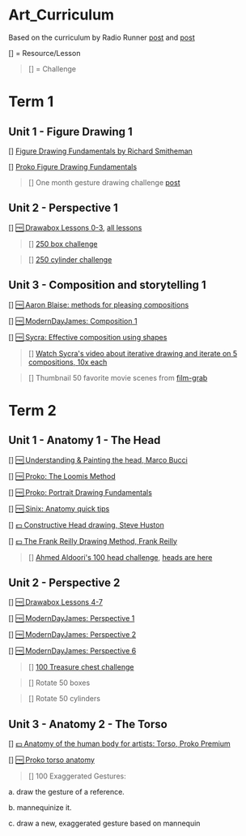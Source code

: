 # Art_Curriculum
Based on the curriculum by Radio Runner [post](https://www.reddit.com/r/learnart/comments/dapk62/from_the_guy_who_made_the_most_comprehensive_list/) and [post](https://github.com/StephanRaab/Art_Curriculum?tab=readme-ov-file)



[] = Resource/Lesson
> [] = Challenge

# Term 1

## Unit 1 - Figure Drawing 1

[] [Figure Drawing Fundamentals by Richard Smitheman](https://www.youtube.com/watch?v=gpH8T2CRlLI&list=PLOdcfV19K7l_jsEvr83SKOj-qAuBXodE4&ab_channel=RichardSmitheman)

[] [Proko Figure Drawing Fundamentals](https://www.proko.com/course/figure-drawing-fundamentals/lessons)

> [] One month gesture drawing challenge [post](https://straykeyframe.com/do-the-one-month-gesture-drawing-challenge-includes-tutorial)

## Unit 2 - Perspective 1

 [] [🆓 Drawabox Lessons 0-3](https://drawabox.com/lesson/0), [all lessons](https://docs.google.com/spreadsheets/d/1R4msWQRk4g-fSlJ8Kn6N9QSarws7DAMm3ZKqTgkgTmA/edit#gid=0)

> [] [250 box challenge](https://drawabox.com/lesson/250boxes)

> [] [250 cylinder challenge](https://drawabox.com/lesson/250cylinders)

## Unit 3 - Composition and storytelling 1

 [] [🆓 Aaron Blaise: methods for pleasing compositions](https://www.youtube.com/watch?v=dOMRWxo0ixo)

 [] [🆓 ModernDayJames: Composition 1](https://www.youtube.com/watch?v=wg-So3ElA8g)

 [] [🆓 Sycra: Effective composition using shapes](https://www.youtube.com/watch?v=SNmwQumlvbQ)

> [] [Watch Sycra's video about iterative drawing and iterate on 5 compositions, 10x each](https://www.youtube.com/watch?v=k0ufz75UvHs)

> [] Thumbnail 50 favorite movie scenes from [film-grab](https://film-grab.com)

# Term 2

## Unit 1 - Anatomy 1 - The Head

[] [🆓 Understanding & Painting the head, Marco Bucci](https://marcobucciartstore.com/products/understanding-and-painting-the-head)

[] [🆓 Proko: The Loomis Method](https://www.youtube.com/playlist?list=PL39135B8D190B7C97)

[] [🆓 Proko: Portrait Drawing Fundamentals](https://www.youtube.com/playlist?list=PLR2KBLDDnZz0pHBiiyrqlOB3FU-W5XX1k)

[] [🆓 Sinix: Anatomy quick tips](https://www.youtube.com/playlist?list=PLflflDShjUKH4EfZyf0vuKEuqeqvlV0Qd)

[] [💵 Constructive Head drawing, Steve Huston](https://www.nma.art/courses/constructive-head-drawing/)

[] [💵 The Frank Reilly Drawing Method, Frank Reilly](https://www.nma.art/courses/the-frank-reilly-drawing-method/)

> [] [Ahmed Aldoori's 100 head challenge](https://www.youtube.com/watch?v=0A_kQsxeeTE), [heads are here](https://www.pinterest.com/aaldoori/portrait/)

## Unit 2 - Perspective 2

[] [🆓 Drawabox Lessons 4-7](https://drawabox.com/lesson/4)

[] [🆓 ModernDayJames: Perspective 1](https://youtu.be/nAlCyQqEZSU)

[] [🆓 ModernDayJames: Perspective 2](https://youtu.be/O1tv-6JURJ4)

[] [🆓 ModernDayJames: Perspective 6](https://youtu.be/FF8XgTQmoPg)

> [] [100 Treasure chest challenge](https://drawabox.com/lesson/100chests)

> [] Rotate 50 boxes

> [] Rotate 50 cylinders

## Unit 3 - Anatomy 2 - The Torso

[] [💵 Anatomy of the human body for artists: Torso, Proko Premium](https://www.proko.com/human-anatomy-for-artists/)

[] [🆓 Proko torso anatomy](https://www.youtube.com/playlist?list=PLo1MyIYOwxxyd_9kkipZV9gnJTYAPAXNG)

> [] 100 Exaggerated Gestures:

a. draw the gesture of a reference.

b. mannequinize it.

c. draw a new, exaggerated gesture based on mannequin
